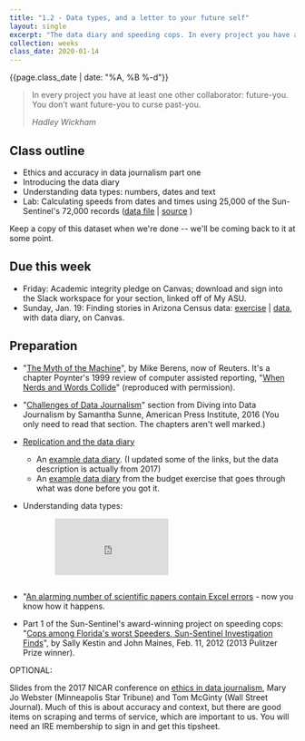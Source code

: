 ```yaml
---
title: "1.2 - Data types, and a letter to your future self"
layout: single
excerpt: "The data diary and speeding cops. In every project you have at least one other collaborator: future-you."
collection: weeks
class_date: 2020-01-14
---
```


{{page.class_date | date: "%A, %B %-d"}}

> In every project you have at least one other collaborator:  future-you. You don’t want future-you to curse past-you.
>
><cite>Hadley Wickham</cite>

## Class outline

* Ethics and accuracy in data journalism part one
* Introducing the data diary
* Understanding data types: numbers, dates and text
* Lab: Calculating speeds from dates and times using 25,000 of the Sun-Sentinel's 72,000 records ([data file]({{site.cdocs}}/assets/data/xlexamples/cop-transponders.xlsx) | [source](http://databases.sun-sentinel.com/news/broward/ftlaudCopSpeeds/ftlaudCopSpeeds_list.php) )

Keep a copy of this dataset when we're done -- we'll be coming back to it at some point.


## Due this week

* Friday: Academic integrity pledge on Canvas; download and sign into the Slack workspace for your section, linked off of My ASU.
* Sunday, Jan. 19: Finding stories in Arizona Census data: [exercise]({{site.cdocs}}/excel/practice/01-excel-azpop-exercise) \| [data]({{site.cdocs}}/assets/data/xlexamples/arizona_popchange_2018.xlsx), with data diary, on Canvas.

## Preparation

* "[The Myth of the Machine]({{site.cdocs}}/assets/docs/berens_nerds_words.pdf)", by Mike Berens, now of Reuters. It's a chapter Poynter's 1999 review of computer assisted reporting, "[When Nerds and Words Collide](https://www.dropbox.com/s/qw60af018wh1bkf/nerds-and-words.pdf?dl=0)" (reproduced with permission).

* "[Challenges of Data Journalism](https://www.americanpressinstitute.org/publications/reports/strategy-studies/data-journalism/single-page/#challenges-of-data-journalism)" section from Diving into Data Journalism by Samantha Sunne, American Press Institute, 2016 (You only need to read that section. The chapters aren't well marked.)

* [Replication and the data diary]({{site.cdocs}}/general/04-data-diary)
    * An [example data diary](https://docs.google.com/document/d/1EzjZYKmr8u5QIIDEmVKCtyzlzie06VMyFRa2RRqmiT0/edit?usp=sharing). (I updated some of the links, but the data description is actually from 2017)
    * An [example data diary]({{site.cdocs}}/assets/docs/xl-mathreview-datadiary) from the budget exercise that goes through what was done before you got it.

* Understanding data types:

<iframe width="200" height="100" src="https://www.youtube.com/embed/AiYLwi-XNck" frameborder="0" allow="accelerometer; encrypted-media; gyroscope; picture-in-picture" allowfullscreen style="margin-left:5rem;margin-bottom:15px;"></iframe>

* "[An alarming number of scientific papers contain Excel errors](https://www.washingtonpost.com/news/wonk/wp/2016/08/26/an-alarming-number-of-scientific-papers-contain-excel-errors/) - now  you know how it happens.

* Part 1 of the Sun-Sentinel's award-winning project on speeding cops: "[Cops among Florida's worst Speeders, Sun-Sentinel Investigation Finds](https://www.sun-sentinel.com/local/fl-speeding-cops-20120211-story.html)", by Sally Kestin and John Maines, Feb. 11, 2012 (2013 Pulitzer Prize winner).


OPTIONAL:

Slides from the 2017 NICAR conference on [ethics in data journalism](https://docs.google.com/presentation/d/1fuGLuCeU84pk1u-ByncKAr-YUC9-0itlYuHf-dUiMY4/), Mary Jo Webster (Minneapolis Star Tribune) and Tom McGinty (Wall Street Journal). Much of this is about accuracy and context, but there are good items on scraping and terms of service, which are important to us. You will need an IRE membership to sign in and get this tipsheet.
